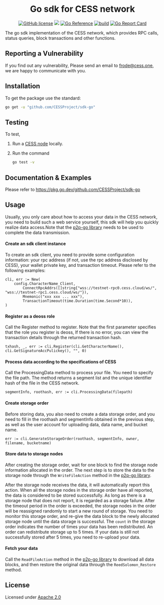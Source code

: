 <div align="center">

# Go sdk for CESS network

[![GitHub license](https://img.shields.io/badge/license-Apache2-blue)](#LICENSE) <a href=""><img src="https://img.shields.io/badge/golang-%3E%3D1.19-blue.svg" /></a> [![Go Reference](https://pkg.go.dev/badge/github.com/CESSProject/sdk-go.svg)](https://pkg.go.dev/github.com/CESSProject/sdk-go) [![build](https://github.com/CESSProject/sdk-go/actions/workflows/build&test.yml/badge.svg)](https://github.com/CESSProject/sdk-go/actions/workflows/build&test.yml) [![Go Report Card](https://goreportcard.com/badge/github.com/CESSProject/sdk-go)](https://goreportcard.com/report/github.com/CESSProject/sdk-go)

</div>

The go sdk implementation of the CESS network, which provides RPC calls, status queries, block transactions and other functions.

## Reporting a Vulnerability
If you find out any vulnerability, Please send an email to frode@cess.one, we are happy to communicate with you.

## Installation

To get the package use the standard:

```sh
go get -u "github.com/CESSProject/sdk-go"
```

## Testing

To test,

1. Run a [CESS node](https://github.com/CESSProject/cess) locally.
2. Run the command

	```sh
	go test -v
	```

## Documentation & Examples
Please refer to https://pkg.go.dev/github.com/CESSProject/sdk-go

## Usage
Usually, you only care about how to access your data in the CESS network, you need to build such a web service yourself, this sdk will help you quickly realize data access.Note that the [p2p-go library](https://github.com/CESSProject/p2p-go) needs to be used to complete the data transmission.


#### Create an sdk client instance
To create an sdk client, you need to provide some configuration information: your rpc address (if not, use the rpc address disclosed by CESS), your wallet private key, and transaction timeout. Please refer to the following examples:
```
cli, err := New(
    config.CharacterName_Client,
		ConnectRpcAddrs([]string{"wss://testnet-rpc0.cess.cloud/ws/", "wss://testnet-rpc1.cess.cloud/ws/"}),
		Mnemonic("xxx xxx ... xxx"),
		TransactionTimeout(time.Duration(time.Second*10)),
)
```

#### Register as a deoss role
Call the Register method to register. Note that the first parameter specifies that the role you register is deoss, If there is no error, you can view the transaction details through the returned transaction hash.
```
txhash, _, err := cli.Register(cli.GetCharacterName(), cli.GetSignatureAccPulickey(), "", 0)
```

#### Process data according to the specifications of CESS
Call the ProcessingData method to process your file. You need to specify the file path. The method returns a segment list and the unique identifier hash of the file in the CESS network.
```
segmentInfo, roothash, err := cli.ProcessingData(filepath)
```

#### Create storage order
Before storing data, you also need to create a data storage order, and you need to fill in the roothash and segmentInfo obtained in the previous step, as well as the user account for uploading data, data name, and bucket name.
```
err := cli.GenerateStorageOrder(roothash, segmentInfo, owner, filename, bucketname)
```

#### Store data to storage nodes
After creating the storage order, wait for one block to find the storage node information allocated in the order. The next step is to store the data to the storage node through the `WriteFileAction` method in the [p2p-go library](https://github.com/CESSProject/p2p-go).

After the storage node receives the data, it will automatically report this action. When all the storage nodes in the storage order have all reported, the data is considered to be stored successfully. As long as there is a storage node that does not report, it is regarded as a storage failure. After the timeout period in the order is exceeded, the storage nodes in the order will be reassigned randomly to start a new round of storage. You need to monitor this storage order, and re-give the data block to the newly allocated storage node until the data storage is successful. The `count` in the storage order indicates the number of times your data has been redistributed. An order can redistribute storage up to 5 times. If your data is still not successfully stored after 5 times, you need to re-upload your data.

#### Fetch your data
Call the `ReadFileAction` method in the [p2p-go library](https://github.com/CESSProject/p2p-go) to download all data blocks, and then restore the original data through the `ReedSolomon_Restore` method.

## License
Licensed under [Apache 2.0](https://github.com/CESSProject/sdk-go/blob/main/LICENSE)
